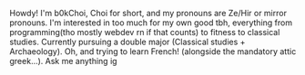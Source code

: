 Howdy! I'm b0kChoi, Choi for short, and my pronouns are Ze/Hir or mirror pronouns.
I'm interested in too much for my own good tbh, everything from programming(tho mostly webdev rn if that counts) to fitness to classical studies.
Currently pursuing a double major (Classical studies + Archaeology).
Oh, and trying to learn French! (alongside the mandatory attic greek...).
Ask me anything ig
